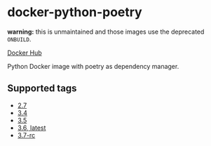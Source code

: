 # docker-python-poetry

**warning:** this is unmaintained and those images use the deprecated `ONBUILD`. 

[Docker Hub](https://hub.docker.com/r/etiennenapoleone/docker-python-poetry/)

Python Docker image with poetry as dependency manager.

## Supported tags

* [2.7](https://github.com/etienne-napoleone/docker-python-poetry/blob/master/2.7/Dockerfile)
* [3.4](https://github.com/etienne-napoleone/docker-python-poetry/blob/master/3.4/Dockerfile)
* [3.5](https://github.com/etienne-napoleone/docker-python-poetry/blob/master/3.5/Dockerfile)
* [3.6, latest](https://github.com/etienne-napoleone/docker-python-poetry/blob/master/3.6/Dockerfile)
* [3.7-rc](https://github.com/etienne-napoleone/docker-python-poetry/blob/master/3.7-rc/Dockerfile)
